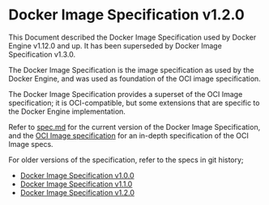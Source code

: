 # Docker Image Specification v1.2.0

This Document described the Docker Image Specification used by Docker Engine
v1.12.0 and up. It has been superseded by Docker Image Specification v1.3.0.

The Docker Image Specification is the image specification as used by the
Docker Engine, and was used as foundation of the OCI image specification.

The Docker Image Specification provides a superset of the OCI Image specification;
it is OCI-compatible, but some extensions that are specific to the Docker
Engine implementation.

Refer to [spec.md](spec.md) for the current version of the Docker Image
Specification, and the [OCI Image specification](https://github.com/opencontainers/image-spec/)
for an in-depth specification of the OCI Image specs.

For older versions of the specification, refer to the specs in git history;

- [Docker Image Specification v1.0.0](https://github.com/moby/docker-image-spec/blob/v1.0.0/v1.md)
- [Docker Image Specification v1.1.0](https://github.com/moby/docker-image-spec/blob/v1.1.0/v1.1.md)
- [Docker Image Specification v1.2.0](https://github.com/moby/docker-image-spec/blob/v1.2.0/v1.2.md)
